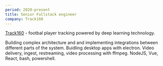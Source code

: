 ```yaml
---
period: 2020-present
title: Senior Fullstack engineer
company: Track160
---
```


[Track160](https://www.track160.com) - footbal player tracking powered by deep learning technology.

Building complex architecture and and implementing integrations between different parts of the system. Buidling desktop apps with electron. Video delivery, ingest, restreaming, video processing with ffmpeg. NodeJS, Vue, React, bash, powershell.
